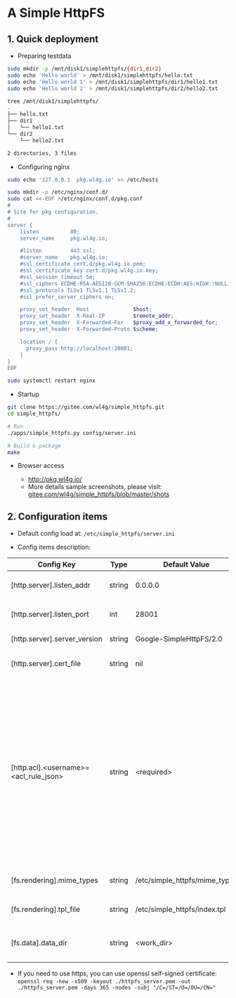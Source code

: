 # A Simple HttpFS

## 1. Quick deployment

- Preparing testdata

```bash
sudo mkdir -p /mnt/disk1/simplehttpfs/{dir1,dir2}
sudo echo 'Hello world' > /mnt/disk1/simplehttpfs/hello.txt
sudo echo 'Hello world 1' > /mnt/disk1/simplehttpfs/dir1/hello1.txt
sudo echo 'Hello world 2' > /mnt/disk1/simplehttpfs/dir2/hello2.txt

tree /mnt/disk1/simplehttpfs/
.
├── hello.txt
├── dir1
│   └── hello1.txt
└── dir2
    └── hello2.txt

2 directories, 3 files
```

- Configuring nginx

```bash
sudo echo '127.0.0.1  pkg.wl4g.io' >> /etc/hosts

sudo mkdir -p /etc/nginx/conf.d/
sudo cat <<-EOF >/etc/nginx/conf.d/pkg.conf
#
# Site for pkg configuration.
#
server {
    listen          80;
    server_name     pkg.wl4g.io;

    #listen         443 ssl;             
    #server_name    pkg.wl4g.io;        
    #ssl_certificate cert.d/pkg.wl4g.io.pem;
    #ssl_certificate_key cert.d/pkg.wl4g.io.key;
    #ssl_session_timeout 5m;           
    #ssl_ciphers ECDHE-RSA-AES128-GCM-SHA256:ECDHE:ECDH:AES:HIGH:!NULL:!aNULL:!MD5:!ADH:!RC4;
    #ssl_protocols TLSv1 TLSv1.1 TLSv1.2;
    #ssl_prefer_server_ciphers on;

    proxy_set_header  Host              $host;
    proxy_set_header  X-Real-IP         $remote_addr;
    proxy_set_header  X-Forwarded-For   $proxy_add_x_forwarded_for;
    proxy_set_header  X-Forwarded-Proto $scheme;

    location / {
      proxy_pass http://localhost:28001;
    }
}
EOF

sudo systemctl restart nginx
```

- Startup

```bash
git clone https://gitee.com/wl4g/simple_httpfs.git
cd simple_httpfs/

# Run
./apps/simple_httpfs.py config/server.ini

# Build & package
make
```

- Browser access

  - http://pkg.wl4g.io/
  - More details sample screenshots, please visit: [gitee.com/wl4g/simple_httpfs/blob/master/shots](https://gitee.com/wl4g/simple_httpfs/blob/master/shots)

## 2. Configuration items

- Default config load at: `/etc/simple_httpfs/server.ini`

- Config items description:

| Config Key | Type | Default Value | Example Value | Description |
|---|---|---|---|---|
|[http.server].listen_addr | string | 0.0.0.0 | 192.168.2.101 | Listening http server sock address. |
|[http.server].listen_port | int | 28001 | 8888 | Listening http server sock port. |
|[http.server].server_version | string | Google-SimpleHttpFS/2.0 | Microsoft-SimpleHttpFS/2.0 | http server information. |
|[http.server].cert_file | string | nil | /etc/simple_httpfs/server.pem | https tls certificate file path. |
|[http.acl].&lt;username&gt;=&lt;acl_rule_json&gt; | string | &lt;required&gt; | `admin={"password":"123","rules":[{"path":"^/(.*)","permit": "rw"}]}` | Access controller list configuration, the example indicates that the user `user1` is allowed to request resources that satisfy the path `^/dir1/(.*)` and the permissions are `r` and `w`, **Tips**: only when it has the 'w' permission The upload file button will appear. More example see: [config/server.ini](config/server.ini)|
|[fs.rendering].mime_types | string | /etc/simple_httpfs/mime_types | ./config/index.tpl | HttpFS rendering template file. |
|[fs.rendering].tpl_file | string | /etc/simple_httpfs/index.tpl | ./config/index.tpl | HttpFS rendering template file. |
|[fs.data].data_dir | string | &lt;work_dir&gt; | /mnt/disk1/httpfs | The directory where the actual files of HttpFS. |

- If you need to use https, you can use openssl self-signed certificate: `openssl req -new -x509 -keyout ./httpfs_server.pem -out ./httpfs_server.pem -days 365 -nodes -subj "/C=/ST=/O=/OU=/CN="`
